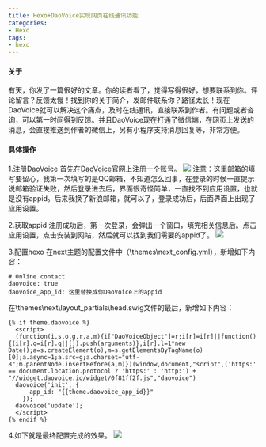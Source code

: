 ```yaml
---
title: Hexo+DaoVoice实现网页在线通讯功能
categories: 
- Hexo
tags:
- hexo
---
```

#### 关于
有天，你发了一篇很好的文章。你的读者看了，觉得写得很好，想要联系到你。评论留言？反馈太慢！找到你的关于简介，发邮件联系你？路径太长！现在DaoVoice就可以解决这个痛点，及时在线通讯，直接联系到作者。有问题或者咨询，可以第一时间得到反馈。并且DaoVoice现在打通了微信端，在网页上发送的消息，会直接推送到作者的微信上，另有小程序支持消息回复等，非常方便。


#### 具体操作
1.注册DaoVoice
首先在[DaoVoice](http://dashboard.daovoice.io/)官网上注册一个账号。
![](https://upload-images.jianshu.io/upload_images/2405826-d61b060e4b9e4b1e.png?imageMogr2/auto-orient/strip%7CimageView2/2/w/1240)
注意：这里邮箱的填写要留心，我第一次填写的是QQ邮箱，不知道怎么回事，在登录的时候一直提示说邮箱验证失败，然后登录进去后，界面很奇怪简单，一直找不到应用设置，也就是没有appid。后来我换了新浪邮箱，就可以了，登录成功后，后面界面上出现了应用设置。

2.获取appid
注册成功后，第一次登录，会弹出一个窗口，填完相关信息后。点击应用设置，点击安装到网站，然后就可以找到我们需要的appid了。
![](https://upload-images.jianshu.io/upload_images/2405826-2018869fbe46c723.png?imageMogr2/auto-orient/strip%7CimageView2/2/w/1240)

3.配置hexo
在next主题的配置文件中（\themes\next\_config.yml），新增如下内容：
```
# Online contact
daovoice: true
daovoice_app_id: 这里替换成你DaoVoice上的appid
```
在\themes\next\layout\_partials\head.swig文件的最后，新增如下内容：
```
{% if theme.daovoice %}
  <script>
  (function(i,s,o,g,r,a,m){i["DaoVoiceObject"]=r;i[r]=i[r]||function(){(i[r].q=i[r].q||[]).push(arguments)},i[r].l=1*new Date();a=s.createElement(o),m=s.getElementsByTagName(o)[0];a.async=1;a.src=g;a.charset="utf-8";m.parentNode.insertBefore(a,m)})(window,document,"script",('https:' == document.location.protocol ? 'https:' : 'http:') + "//widget.daovoice.io/widget/0f81ff2f.js","daovoice")
  daovoice('init', {
      app_id: "{{theme.daovoice_app_id}}"
    });
  daovoice('update');
  </script>
{% endif %}
```

4.如下就是最终配置完成的效果。
![](https://upload-images.jianshu.io/upload_images/2405826-017f9c46046d7e81.png?imageMogr2/auto-orient/strip%7CimageView2/2/w/1240)